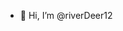 - 👋 Hi, I’m @riverDeer12

<!---
riverDeer12/riverDeer12 is a ✨ special ✨ repository because its `README.md` (this file) appears on your GitHub profile.
You can click the Preview link to take a look at your changes.
--->
